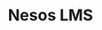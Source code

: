 ---
title: "Nesos LMS"
description: "Nesos is an e-commerce and learning management system which provides a fully integrated environment for the delivery of online courses."
draft: false
bg_image: "images/nesosBanner.webp"
---